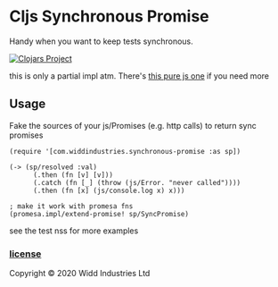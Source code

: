 # Cljs Synchronous Promise 

Handy when you want to keep tests synchronous.

[![Clojars Project](https://img.shields.io/clojars/v/com.widdindustries/cljs-synchronous-promise.svg)](https://clojars.org/com.widdindustries/cljs-synchronous-promise)

this is only a partial impl atm. There's [this pure js one](https://github.com/fluffynuts/synchronous-promise#readme) if you need more
## Usage 

Fake the sources of your js/Promises (e.g. http calls) to return sync promises

```
(require '[com.widdindustries.synchronous-promise :as sp])

(-> (sp/resolved :val)
      (.then (fn [v] [v]))
      (.catch (fn [_] (throw (js/Error. "never called"))))
      (.then (fn [x] (js/console.log x) x)))

; make it work with promesa fns
(promesa.impl/extend-promise! sp/SyncPromise) 

```

see the test nss for more examples 

### [license](./LICENSE)

Copyright © 2020 Widd Industries Ltd 
